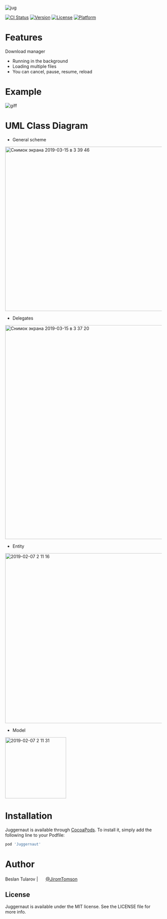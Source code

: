 ![jug](https://user-images.githubusercontent.com/4906243/52402027-3f99fb00-2ad4-11e9-9d9f-2ce05ca557d8.png)

[![CI Status](https://img.shields.io/travis/tularovbeslan@gmail.com/Juggernaut.svg?style=flat)](https://travis-ci.org/tularovbeslan@gmail.com/Juggernaut)
[![Version](https://img.shields.io/cocoapods/v/Juggernaut.svg?style=flat)](https://cocoapods.org/pods/Juggernaut)
[![License](https://img.shields.io/cocoapods/l/Juggernaut.svg?style=flat)](https://cocoapods.org/pods/Juggernaut)
[![Platform](https://img.shields.io/cocoapods/p/Juggernaut.svg?style=flat)](https://cocoapods.org/pods/Juggernaut)

# Features

Download manager

+ Running in the background
+ Loading multiple files
+ You can cancel, pause, resume, reload

# Example

![giff](https://user-images.githubusercontent.com/4906243/52477904-a262c380-2bb4-11e9-936f-a854f8572d05.gif)

# UML Class Diagram 

* General scheme

<img width="527" alt="Снимок экрана 2019-03-15 в 3 39 46" src="https://user-images.githubusercontent.com/4906243/54400467-0b69b980-46d4-11e9-8a9b-1cc156732b17.png">

* Delegates

<img width="686" alt="Снимок экрана 2019-03-15 в 3 37 20" src="https://user-images.githubusercontent.com/4906243/54400443-e1b09280-46d3-11e9-869e-60cc9e7f7411.png">

* Entity

<img width="545" alt="2019-02-07 2 11 16" src="https://user-images.githubusercontent.com/4906243/52380290-49910f00-2a7e-11e9-9c61-81deee374753.png">

* Model

<img width="196" alt="2019-02-07 2 11 31" src="https://user-images.githubusercontent.com/4906243/52380308-5877c180-2a7e-11e9-9acd-816d454eb908.png">



# Installation

Juggernaut is available through [CocoaPods](https://cocoapods.org). To install
it, simply add the following line to your Podfile:

```ruby
pod 'Juggernaut'
```

# Author

Beslan Tularov | <a href="url"><img src="./Resources/twitterIcon.png" height="17"></a> [@JiromTomson](https://twitter.com/JiromTomson)

## License

Juggernaut is available under the MIT license. See the LICENSE file for more info.
